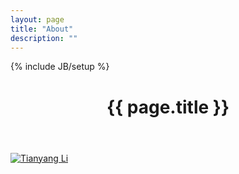 ```yaml
---
layout: page
title: "About"
description: ""
---
```

{% include JB/setup %}

<header>
	<div class="unit-head">
		<div class="unit-inner unit-head-inner">
			<h1 class="h2 entry-title">{{ page.title }}</h1>
		</div><!- unit-inner ->
	</div><!- unit-head ->
</header>

<a id="lty" href="http://li-tianyang.com/"><img style="display: inline;" src="http://li-tianyang.com/img/long/lty.jpg" alt="Tianyang Li"></a>


